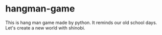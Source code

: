 # hangman-game
This is hang man game made by python. It reminds our old school days. Let's create a new world with shinobi.
